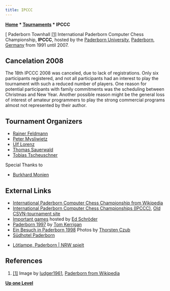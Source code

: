 ```yaml
---
title: IPCCC
---
```

**[Home](Home "Home") \* [Tournaments](Tournaments_and_Matches "Tournaments and Matches") \* IPCCC**



[ Paderborn Townhall <a id="cite-note-1" href="#cite-ref-1">[1]</a>
International Paderborn Computer Chess Championship, **IPCCC**, hosted by the [Paderborn University](Paderborn_University "Paderborn University"), [Paderborn](https://en.wikipedia.org/wiki/Paderborn), [Germany](https://en.wikipedia.org/wiki/Germany) from 1991 until 2007.



## Cancelation 2008


The 18th IPCCC 2008 was canceled, due to lack of registrations. Only six participants registered, and not all participants had an interest to play the tournament with such a reduced number of players. One reason for potential participants with family commitments was the scheduling between Christmas and New Year. Another possible reason might be the general loss of interest of amateur programmers to play the strong commercial programs almost not represented by their author.



## Tournament Organizers


* [Rainer Feldmann](Rainer_Feldmann "Rainer Feldmann")
* [Peter Mysliwietz](Peter_Mysliwietz "Peter Mysliwietz")
* [Ulf Lorenz](Ulf_Lorenz "Ulf Lorenz")
* [Thomas Sauerwald](index.php?title=Thomas_Sauerwald&action=edit&redlink=1 "Thomas Sauerwald (page does not exist)")
* [Tobias Tscheuschner](index.php?title=Tobias_Tscheuschner&action=edit&redlink=1 "Tobias Tscheuschner (page does not exist)")


Special Thanks to



* [Burkhard Monien](Burkhard_Monien "Burkhard Monien")


## External Links


* [International Paderborn Computer Chess Championship from Wikipedia](https://en.wikipedia.org/wiki/International_Paderborn_Computer_Chess_Championship)
* [International Paderborn Computer Chess Championships (IPCCC)](http://old.csvn.nl/pad_hist.html), [Old CSVN-tournament site](http://old.csvn.nl/)
* [Important games](http://www.top-5000.nl/pgn.htm) hosted by [Ed Schröder](Ed_Schroder "Ed Schroder")
* [Paderborn 1997](http://www.tckerrigan.com/Chess/Stobor/Paderborn/) by [Tom Kerrigan](Tom_Kerrigan "Tom Kerrigan")
* [Ein Besuch in Paderborn 1998](http://www.thorstenczub.de/Paderborn.html) Photos by [Thorsten Czub](Thorsten_Czub "Thorsten Czub")
* [Südhotel Paderborn](http://www.suedhotel.de/)


 [](http://www.suedhotel.de/) 
* [Lötlampe, Paderborn | NRW spielt](http://nrw-spielt.info/wordpress_alt/locations/loetlampe-paderborn/)


## References


1. <a id="cite-ref-1" href="#cite-note-1">[1]</a> Image by [ludger1961](https://commons.wikimedia.org/wiki/User:Ludger1961), [Paderborn from Wikipedia](https://en.wikipedia.org/wiki/Paderborn)

**[Up one Level](Tournaments_and_Matches "Tournaments and Matches")**







 
